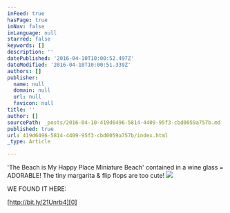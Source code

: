 ```yaml
---
inFeed: true
hasPage: true
inNav: false
inLanguage: null
starred: false
keywords: []
description: ''
datePublished: '2016-04-10T10:00:52.497Z'
dateModified: '2016-04-10T10:00:51.339Z'
authors: []
publisher:
  name: null
  domain: null
  url: null
  favicon: null
title: ''
author: []
sourcePath: _posts/2016-04-10-419d6496-5814-4409-95f3-cbd0059a757b.md
published: true
url: 419d6496-5814-4409-95f3-cbd0059a757b/index.html
_type: Article

---
```

'The Beach is My Happy Place Miniature Beach' contained in a wine glass = ADORABLE! The tiny margarita & flip flops are too cute!
![](https://the-grid-user-content.s3-us-west-2.amazonaws.com/0272acb8-b751-48d3-9c63-e55cc0e6b134.png)

WE FOUND IT HERE:

[http://bit.ly/21Unrb4][0]

[0]: http://bit.ly/21Unrb4